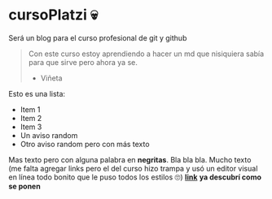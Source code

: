 # cursoPlatzi 💀
Será un blog para el curso profesional de git y github
>Con este curso estoy aprendiendo a hacer un md que nisiquiera sabía para que sirve pero ahora ya se.
> - Viñeta

Esto es una lista:
* Item 1
* Item 2
* Item 3
* Un aviso random
* Otro aviso random pero con más texto

Mas texto pero con alguna palabra en **negritas**. Bla bla bla. Mucho texto (me falta agregar links pero el del curso hizo trampa y usó un editor visual en línea todo bonito que le puso todos los estilos 🙄) [**link**](https://www.google.com) **ya descubrí como se ponen**
